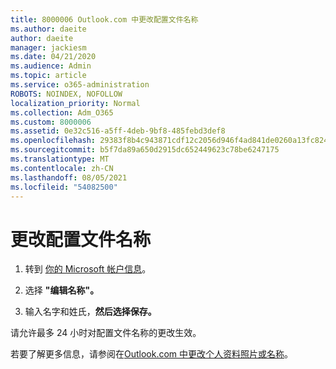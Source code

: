 ```yaml
---
title: 8000006 Outlook.com 中更改配置文件名称
ms.author: daeite
author: daeite
manager: jackiesm
ms.date: 04/21/2020
ms.audience: Admin
ms.topic: article
ms.service: o365-administration
ROBOTS: NOINDEX, NOFOLLOW
localization_priority: Normal
ms.collection: Adm_O365
ms.custom: 8000006
ms.assetid: 0e32c516-a5ff-4deb-9bf8-485febd3def8
ms.openlocfilehash: 29383f8b4c943871cdf12c2056d946f4ad841de0260a13fc824031daa78c0e6a
ms.sourcegitcommit: b5f7da89a650d2915dc652449623c78be6247175
ms.translationtype: MT
ms.contentlocale: zh-CN
ms.lasthandoff: 08/05/2021
ms.locfileid: "54082500"
---
```

# <a name="change-your-profile-name"></a>更改配置文件名称

1. 转到 [你的 Microsoft 帐户信息](https://go.microsoft.com/fwlink/p/?linkid=860841)。
    
2. 选择 **"编辑名称"。** 
    
3. 输入名字和姓氏，**然后选择保存。** 
    
请允许最多 24 小时对配置文件名称的更改生效。
  
若要了解更多信息，请参阅在[Outlook.com 中更改个人资料照片或名称](https://go.microsoft.com/fwlink/?linkid=873110)。
  

